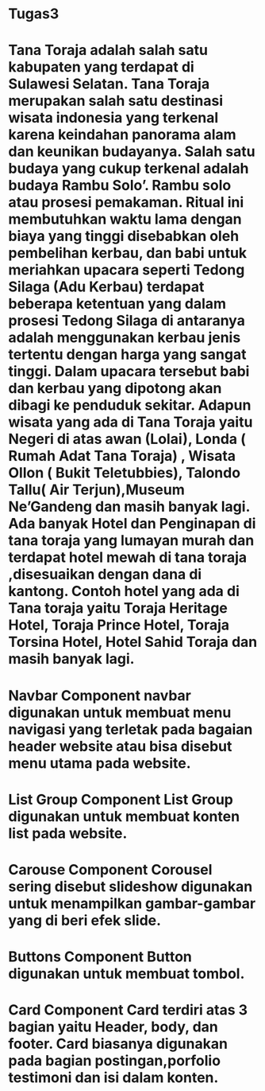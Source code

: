 # Tugas3
# Tana Toraja adalah salah satu kabupaten  yang terdapat di Sulawesi Selatan. Tana Toraja merupakan salah satu destinasi wisata indonesia yang terkenal karena keindahan panorama alam dan keunikan budayanya. Salah satu budaya yang cukup terkenal adalah budaya Rambu Solo’. Rambu solo atau prosesi pemakaman. Ritual ini membutuhkan waktu lama dengan biaya yang tinggi disebabkan oleh pembelihan kerbau, dan babi untuk meriahkan upacara seperti Tedong Silaga (Adu Kerbau) terdapat beberapa ketentuan yang dalam prosesi Tedong Silaga di antaranya adalah menggunakan kerbau jenis tertentu dengan harga yang sangat tinggi. Dalam upacara tersebut babi dan kerbau yang dipotong akan  dibagi ke penduduk sekitar. Adapun wisata yang ada di Tana Toraja yaitu Negeri di atas awan (Lolai), Londa ( Rumah Adat Tana Toraja) , Wisata Ollon ( Bukit Teletubbies), Talondo Tallu( Air Terjun),Museum Ne’Gandeng dan masih banyak lagi. Ada banyak Hotel dan Penginapan di tana toraja yang lumayan murah dan terdapat hotel mewah  di tana toraja ,disesuaikan dengan dana di kantong. Contoh hotel yang ada di Tana toraja yaitu Toraja Heritage Hotel, Toraja Prince Hotel, Toraja Torsina Hotel, Hotel Sahid Toraja dan masih banyak lagi.
# Navbar Component navbar digunakan untuk membuat menu navigasi yang terletak pada bagaian header website atau bisa disebut menu utama pada website.
# List Group Component List Group digunakan untuk membuat konten list pada website.
# Carouse Component Corousel sering disebut slideshow digunakan untuk menampilkan gambar-gambar yang di beri efek slide.
# Buttons Component Button digunakan untuk membuat tombol.
# Card Component Card terdiri atas 3 bagian yaitu Header, body, dan footer. Card biasanya digunakan pada bagian postingan,porfolio testimoni dan isi dalam konten.
